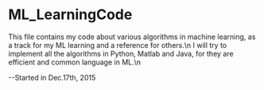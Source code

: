 # ML_LearningCode

This file contains my code about various algorithms in machine learning, as a track for my ML learning and a reference for others.\n
I will try to implement all the algorithms in Python, Matlab and Java, for they are efficient and common language in ML.\n

--Started in Dec.17th, 2015
